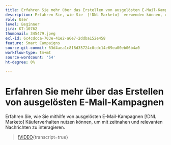 ```yaml
---
title: Erfahren Sie mehr über das Erstellen von ausgelösten E-Mail-Kampagnen
description: Erfahren Sie, wie Sie  [!DNL Marketo]  verwenden können, um das Käuferverhalten zu nutzen, indem Sie ausgelöste E-Mail-Kampagnen verwenden, um mit zeitnahen und relevanten Nachrichten zu interagieren.
role: User
level: Beginner
jira: KT-10762
thumbnail: 345479.jpeg
exl-id: 6c4cdcca-703e-41e2-a6e7-2ddba152e458
feature: Smart Campaigns
source-git-commit: 63d4aea1c818d35724c0cdc14e69ea00eb06b4a0
workflow-type: tm+mt
source-wordcount: '54'
ht-degree: 0%

---
```


# Erfahren Sie mehr über das Erstellen von ausgelösten E-Mail-Kampagnen

Erfahren Sie, wie Sie mithilfe von ausgelösten E-Mail-Kampagnen [!DNL Marketo] Käuferverhalten nutzen können, um mit zeitnahen und relevanten Nachrichten zu interagieren.

>[!VIDEO](https://video.tv.adobe.com/v/3413304/?quality=12&learn=on&captions=ger){transcript=true}
